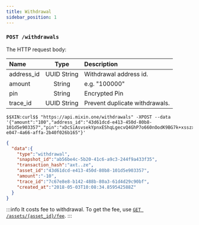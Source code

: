 ```yaml
---
title: Withdrawal
sidebar_position: 1
---
```


### `POST /withdrawals`

The HTTP request body:

| Name | Type | Description |
| :----- | :----: | :---- |
| address_id | UUID String | Withdrawal address id. |
| amount | String | e.g. "100000" |
| pin | String | Encrypted Pin |
| trace_id | UUID String | Prevent duplicate withdrawals. |

```
$$XIN:curl$$ "https://api.mixin.one/withdrawals" -XPOST --data '{"amount":"100","address_id":"43d61dcd-e413-450d-80b8-101d5e903357","pin":"xDcSiAsvsekYpnxEShqLgecvQ4GhP7o660nOodK9BG7k+xsszxO56Yg6DQLWtOek","trace_id":"ca90fd5b-e047-4a66-affa-2b40f026b165"}'
```

```json
{
  "data":{
    "type":"withdrawal",
    "snapshot_id":"ab56be4c-5b20-41c6-a9c3-244f9a433f35",
    "transaction_hash":"axt..ze",
    "asset_id":"43d61dcd-e413-450d-80b8-101d5e903357",
    "amount":"-10",
    "trace_id":"7c67e8e8-b142-488b-80a3-61d4d29c90bf",
    "created_at":"2018-05-03T10:08:34.859542588Z"
  }
}
```

:::info
It costs fee to withdrawal. To get the fee, use [`GET /assets/{asset_id}/fee`](../assets/fee).
:::